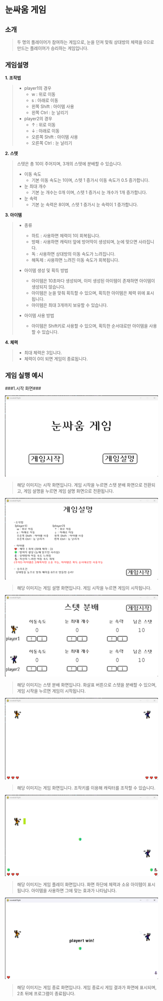# 눈싸움 게임 

## 소개
 > 두 명의 플레이어가 참여하는 게임으로, 눈을 던져 맞춰 상대방의 체력을 0으로 만드는 플레이어가 승리하는 게임입니다.

## 게임설명 

**1. 조작법**
>  * player1의 경우 
>    * w : 위로 이동 
>    * s : 아래로 이동
>    * 왼쪽 Shift : 아이템 사용
>    * 왼쪽 Ctrl : 눈 날리기 
>  * player2의 경우
>    * ↑ : 위로 이동
>    * ↓ : 아래로 이동
>    * 오른쪽 Shift : 아이템 사용
>    * 오른쪽 Ctrl : 눈 날리기 

**2. 스텟**
> 스텟은 총 10이 주어지며, 3개의 스텟에 분배할 수 있습니다.
> * 이동 속도 
>   * 기본 이동 속도는 1이며, 스텟 1 증가시 이동 속도가 0.5 증가합니다.
> * 눈 최대 개수
>   * 기본 눈 개수는 0개 이며, 스텟 1 증가시 눈 개수가 1개 증가합니다.
> * 눈 속력 
>   * 기본 눈 속력은 8이며, 스텟 1 증가시 눈 속력이 1 증가합니다. 

**3. 아이템** 
>  * 종류 
>    * 하트 : 사용하면 체력이 1이 회복됩니다.
>    * 방패 : 사용하면 캐릭터 앞에 방어막이 생성되며, 눈에 맞으면 사라집니다.
>    * 독 : 사용하면 상대방의 이동 속도가 느려집니다.
>    * 해독제 : 사용하면 느려진 이동 속도가 회복됩니다.
>   
>  * 아이템 생성 및 획득 방법
>    * 아이템은 10초마다 생성되며, 이미 생성된 아이템이 존재하면 아이템이 생성되지 않습니다.
>    * 아이템은 눈을 맞춰 획득할 수 있으며, 획득한 아이템은 체력 위에 표시됩니다. 
>    * 아이템은 최대 3개까지 보유할 수 있습니다.
>  * 아이템 사용 방법
>    * 아이템은 Shift키로 사용할 수 있으며, 획득한 순서대로만 아이템을 사용할 수 있습니다. 
  

**4. 체력** 
>  * 최대 체력은 3입니다. 
>  * 체력이 0이 되면 게임이 종료됩니다.

## 게임 실행 예시

###1.시작 화면###

![시작화면](image/startscreen.png)
> 해당 이미지는 시작 화면입니다. 게임 시작을 누르면 스탯 분배 화면으로 전환되고, 게임 설명을 누르면 게임 설명 화면으로 전환됩니다.


![게임설명](image/explanationscreen.png)
> 해당 이미지는 게임 설명 화면입니다. 게임 시작을 누르면 게임이 시작됩니다.
 
![스텟분배](image/statscreen.png)
> 해당 이미지는 스텟 분배 화면입니다. 화살표 버튼으로 스텟을 분배할 수 있으며, 게임 시작을 누르면 게임이 시작됩니다.

![게임화면](image/playscreen.png)
> 해당 이미지는 게임 화면입니다. 조작키를 이용해 캐릭터를 조작할 수 있습니다. 

![게임플레이화면](image/playscreen2.png)
> 해당 이미지는 게임 플레이 화면입니다. 화면 하단에 체력과 소유 아이템이 표시됩니다. 아이템을 사용하면 그에 맞는 효과가 나타납니다. 

![게임종료화면](image/finishscreen.png)
> 해당 이미지는 게임 종료 화면입니다. 게임 종료시 게임 결과가 화면에 표시되며, 2초 뒤에 프로그램이 종료됩니다. 

   
